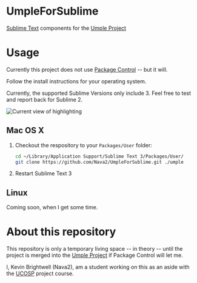 # UmpleForSublime
[Sublime Text](http://www.sublimetext.com/) components for the [Umple Project](http://www.umple.org)

# Usage

Currently this project does not use [Package Control](https://packagecontrol.io/) -- but it will. 

Follow the install instructions for your operating system. 

Currently, the supported Sublime Versions only include 3. Feel free to test and report back for Sublime 2. 

![Current view of highlighting](http://i.imgur.com/0xzi9nW.png?1)

## Mac OS X

1. Checkout the respository to your `Packages/User` folder: 
	```bash
	cd ~/Library/Application Support/Sublime Text 3/Packages/User/
	git clone https://github.com/Nava2/UmpleForSublime.git ./umple
	```
1. Restart Sublime Text 3

## Linux

Coming soon, when I get some time. 

# About this repository

This repository is only a temporary living space -- in theory -- until the project is merged into the [Umple Project](http://www.umple.org) if Package Control will let me. 

I, Kevin Brightwell (Nava2), am a student working on this as an aside with the [UCOSP](http://ucosp.ca) project course.
